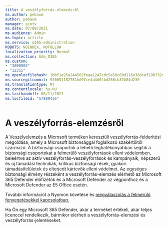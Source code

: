 ```yaml
---
title: A veszélyforrás-elemzésről
ms.author: pebaum
author: pebaum
manager: scotv
ms.date: 07/08/2021
ms.audience: Admin
ms.topic: article
ms.service: o365-administration
ROBOTS: NOINDEX, NOFOLLOW
localization_priority: Normal
ms.collection: Adm_O365
ms.custom:
- "3000003"
- "12315"
ms.openlocfilehash: 1bbf1e95a244502feaa1247cdc5a58c80d116e388caf18b732d6ba0b85039418
ms.sourcegitcommit: 920051182781bd97ce4d4d6fbd268cb37b84d239
ms.translationtype: MT
ms.contentlocale: hu-HU
ms.lasthandoff: 08/11/2021
ms.locfileid: "57889436"
---
```

# <a name="about-threat-analytics"></a>A veszélyforrás-elemzésről

A Veszélyelemzés a Microsoft terméken keresztüli veszélyforrás-felderítési megoldása, amely a Microsoft biztonsággal foglalkozó szakértőitől származó. A biztonsági csoportok a lehető leghatékonyabban segítik a biztonsági csoportokat a felmerülő veszélyforrások elleni védelemben, beleértve az aktív veszélyforrás-veszélyforrások és kampányaik, népszerű és új támadási technikák, kritikus biztonsági rések, gyakori támadásifelületek és elterjedt kártevők elleni védelmet. Az egységes biztonsági élmény részeként a veszélyforrás-elemzés elérhető az Microsoft 365 Defender előfizetők és a Microsoft Defender az végponthoz és a Microsoft Defender az E5 Office esetén. 

További információt a Nyomon követése és [megválaszolás a felmerülő fenyegetésekkel kapcsolatban.](https://docs.microsoft.com/microsoft-365/security/defender/threat-analytics)

Ha Ön egy Microsoft 365 Defender, akár a terméket értékeli, akár teljes licenccel rendelkezik, bármikor elérheti a veszélyforrás-elemzési és veszélyforrás-jelentéseket. 